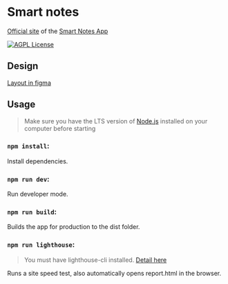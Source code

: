 # Smart notes
[Official site](https://itflatapps.github.io/SmartNotes/SmartNotes/) of the [Smart Notes App](https://play.google.com/store/apps/details?hl=en_US&id=com.itflat.smartnotes)

[![AGPL License](https://img.shields.io/badge/license-AGPL%20License-blue)](https://www.gnu.org/licenses/agpl-3.0.txt)

## Design
[Layout in figma](https://www.figma.com/file/7rwSXB6wZke7mckW0C4Ont/Smart-Notes)

## Usage

> Make sure you have the LTS version of [Node.js](https://nodejs.org/en/) installed on your computer before starting

### `npm install`:

Install dependencies.

### `npm run dev`:

Run developer mode.

### `npm run build`:

Builds the app for production to the dist folder.

### `npm run lighthouse`:

> You must have lighthouse-cli installed. [Detail here](https://github.com/GoogleChrome/lighthouse#using-the-node-cli)

Runs a site speed test, also automatically opens report.html in the browser.
